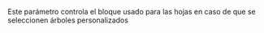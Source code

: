 Este parámetro controla el bloque usado para las hojas en caso de que se seleccionen árboles personalizados
